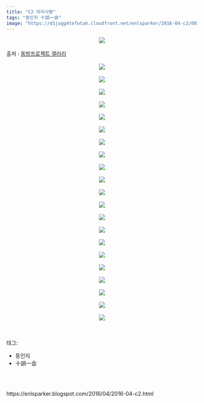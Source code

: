 ```yaml
---
title: "C2 마리사쨩"
tags: "동인지 十誤一会"
image: "https://d1jugg4tefwtah.cloudfront.net/enlsparker/2016-04-c2/001.jpg"
---
```

<div class="article">
<div class="post-body entry-content" id="post-body-8140488517246590751" itemprop="description articleBody">
<div class="separator" style="clear: both; text-align: center;">
<img src="{{ site.imgserver11 }}/enlsparker/2016-04-c2/001.jpg"/></div>
<br/>
<a name="more"></a>출처 : <a href="http://gall.dcinside.com/board/view/?id=touhou&amp;no=3496720">동방프로젝트 갤러리</a><br/>
<br/>
<div class="separator" style="clear: both; text-align: center;">
<img src="{{ site.imgserver11 }}/enlsparker/2016-04-c2/002.jpg"/></div>
<br/>
<div class="separator" style="clear: both; text-align: center;">
<img src="{{ site.imgserver11 }}/enlsparker/2016-04-c2/003.jpg"/></div>
<br/>
<div class="separator" style="clear: both; text-align: center;">
<img src="{{ site.imgserver11 }}/enlsparker/2016-04-c2/004.jpg"/></div>
<br/>
<div class="separator" style="clear: both; text-align: center;">
<img src="{{ site.imgserver11 }}/enlsparker/2016-04-c2/005.jpg"/></div>
<br/>
<div class="separator" style="clear: both; text-align: center;">
<img src="{{ site.imgserver11 }}/enlsparker/2016-04-c2/006.jpg"/></div>
<br/>
<div class="separator" style="clear: both; text-align: center;">
<img src="{{ site.imgserver11 }}/enlsparker/2016-04-c2/007.jpg"/></div>
<br/>
<div class="separator" style="clear: both; text-align: center;">
<img src="{{ site.imgserver11 }}/enlsparker/2016-04-c2/008.jpg"/></div>
<br/>
<div class="separator" style="clear: both; text-align: center;">
<img src="{{ site.imgserver11 }}/enlsparker/2016-04-c2/009.jpg"/></div>
<br/>
<div class="separator" style="clear: both; text-align: center;">
<img src="{{ site.imgserver11 }}/enlsparker/2016-04-c2/010.jpg"/></div>
<br/>
<div class="separator" style="clear: both; text-align: center;">
<img src="{{ site.imgserver11 }}/enlsparker/2016-04-c2/011.jpg"/></div>
<br/>
<div class="separator" style="clear: both; text-align: center;">
<img src="{{ site.imgserver11 }}/enlsparker/2016-04-c2/012.jpg"/></div>
<br/>
<div class="separator" style="clear: both; text-align: center;">
<img src="{{ site.imgserver11 }}/enlsparker/2016-04-c2/013.jpg"/></div>
<br/>
<div class="separator" style="clear: both; text-align: center;">
<img src="{{ site.imgserver11 }}/enlsparker/2016-04-c2/014.jpg"/></div>
<br/>
<div class="separator" style="clear: both; text-align: center;">
<img src="{{ site.imgserver11 }}/enlsparker/2016-04-c2/015.jpg"/></div>
<br/>
<div class="separator" style="clear: both; text-align: center;">
<img src="{{ site.imgserver11 }}/enlsparker/2016-04-c2/016.jpg"/></div>
<br/>
<div class="separator" style="clear: both; text-align: center;">
<img src="{{ site.imgserver11 }}/enlsparker/2016-04-c2/017.jpg"/></div>
<br/>
<div class="separator" style="clear: both; text-align: center;">
<img src="{{ site.imgserver11 }}/enlsparker/2016-04-c2/018.jpg"/></div>
<br/>
<div class="separator" style="clear: both; text-align: center;">
<img src="{{ site.imgserver11 }}/enlsparker/2016-04-c2/019.jpg"/></div>
<br/>
<div class="separator" style="clear: both; text-align: center;">
<img src="{{ site.imgserver11 }}/enlsparker/2016-04-c2/020.jpg"/></div>
<br/>
<div class="separator" style="clear: both; text-align: center;">
<img src="{{ site.imgserver11 }}/enlsparker/2016-04-c2/021.jpg"/></div>
<br/>
<div class="separator" style="clear: both; text-align: center;">
<img src="{{ site.imgserver11 }}/enlsparker/2016-04-c2/022.jpg"/></div>
<br/>
<div style="clear: both;"></div>
</div></div><br/>
<div class="tagTrail">
<p>태그: </p>
<ul>
<li>동인지</li>
<li>十誤一会</li>
</ul>
</div><br/>

<br/>
<p id="refer">https://enlsparker.blogspot.com/2016/04/2016-04-c2.html</p>
<br/>


